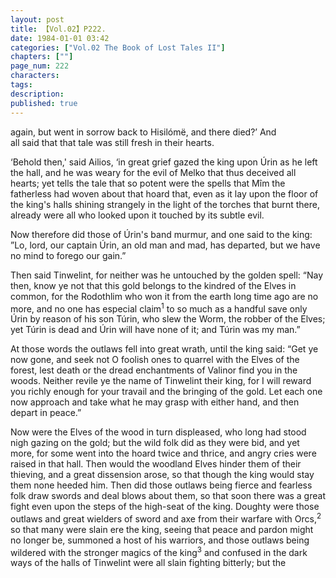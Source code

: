 ```yaml
---
layout: post
title: 【Vol.02】P222.
date: 1984-01-01 03:42
categories: ["Vol.02 The Book of Lost Tales II"]
chapters: [""]
page_num: 222
characters: 
tags: 
description: 
published: true
---
```


<p style="text-indent: 0;">
again, but went in sorrow back to Hisilómë, and there died?’ And<BR>all said that that tale was still fresh in their hearts.
</p>

‘Behold then,' said Ailios, ‘in great grief gazed the king upon Úrin as he left the hall, and he was weary for the evil of Melko that thus deceived all hearts; yet tells the tale that so potent were the spells that Mîm the fatherless had woven about that hoard that, even as it lay upon the floor of the king's halls shining strangely in the light of the torches that burnt there, already were all who looked upon it touched by its subtle evil.

Now therefore did those of Úrin's band murmur, and one said to the king: ”Lo, lord, our captain Úrin, an old man and mad, has departed, but we have no mind to forego our gain.”

Then said Tinwelint, for neither was he untouched by the golden spell: “Nay then, know ye not that this gold belongs to the kindred of the Elves in common, for the Rodothlim who won it from the earth long time ago are no more, and no one has especial claim<SUP>1</SUP> to so much as a handful save only Úrin by reason of his son Túrin, who slew the Worm, the robber of the Elves; yet Túrin is dead and Úrin will have none of it; and Túrin was my man.”

At those words the outlaws fell into great wrath, until the king said: “Get ye now gone, and seek not O foolish ones to quarrel with the Elves of the forest, lest death or the dread enchantments of Valinor find you in the woods. Neither revile ye the name of Tinwelint their king, for I will reward you richly enough for your travail and the bringing of the gold. Let each one now approach and take what he may grasp with either hand, and then depart in peace.”

Now were the Elves of the wood in turn displeased, who long had stood nigh gazing on the gold; but the wild folk did as they were bid, and yet more, for some went into the hoard twice and thrice, and angry cries were raised in that hall. Then would the woodland Elves hinder them of their thieving, and a great dissension arose, so that though the king would stay them none heeded him. Then did those outlaws being fierce and fearless folk draw swords and deal blows about them, so that soon there was a great fight even upon the steps of the high-seat of the king. Doughty were those outlaws and great wielders of sword and axe from their warfare with Orcs,<SUP>2</SUP> so that many were slain ere the king, seeing that peace and pardon might no longer be, summoned a host of his warriors, and those outlaws being wildered with the stronger magics of the king<SUP>3</SUP> and confused in the dark ways of the halls of Tinwelint were all slain fighting bitterly; but the

